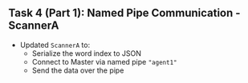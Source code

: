 ## Task 4 (Part 1): Named Pipe Communication - ScannerA

- Updated `ScannerA` to:
  - Serialize the word index to JSON
  - Connect to Master via named pipe `"agent1"`
  - Send the data over the pipe

